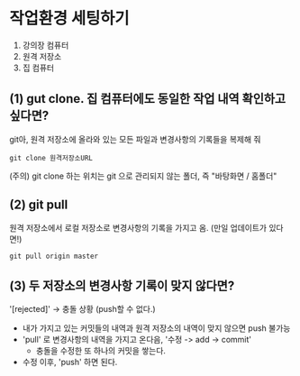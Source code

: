 # 작업환경 세팅하기

1. 강의장 컴퓨터
2. 원격 저장소
3. 집 컴퓨터

## (1) gut clone. 집 컴퓨터에도 동일한 작업 내역 확인하고 싶다면?

git아, 원격 저장소에 올라와 있는 모든 파일과 변경사항의 기록들을 복제해 줘
```
git clone 원격저장소URL
```
(주의) git clone 하는 위치는 git 으로 관리되지 않는 폴더, 즉 "바탕화면 / 홈폴더"

## (2) git pull
원격 저장소에서 로컬 저장소로 변경사항의 기록을 가지고 옴. (만일 업데이트가 있다면!)
```
git pull origin master
```

## (3) 두 저장소의 변경사항 기록이 맞지 않다면?

'[rejected]' -> 충돌 상황 (push할 수 없다.)
- 내가 가지고 있는 커밋들의 내역과 원격 저장소의 내역이 맞지 않으면 push 불가능
- 'pull' 로 변경사항의 내역을 가지고 온다음, '수정 -> add -> commit'
  - 충돌을 수정한 또 하나의 커밋을 쌓는다.
- 수정 이후, 'push' 하면 된다.